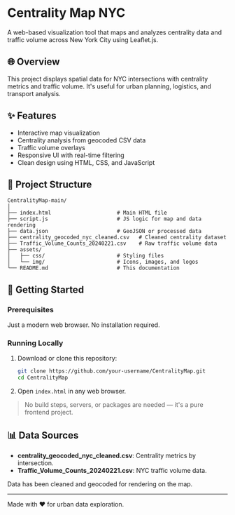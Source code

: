 # Centrality Map NYC

A web-based visualization tool that maps and analyzes centrality data and traffic volume across New York City using Leaflet.js.

## 🌐 Overview

This project displays spatial data for NYC intersections with centrality metrics and traffic volume. It's useful for urban planning, logistics, and transport analysis.

## ✨ Features

- Interactive map visualization
- Centrality analysis from geocoded CSV data
- Traffic volume overlays
- Responsive UI with real-time filtering
- Clean design using HTML, CSS, and JavaScript

## 📁 Project Structure

```
CentralityMap-main/
│
├── index.html                     # Main HTML file
├── script.js                      # JS logic for map and data rendering
├── data.json                      # GeoJSON or processed data
├── centrality_geocoded_nyc_cleaned.csv   # Cleaned centrality dataset
├── Traffic_Volume_Counts_20240221.csv    # Raw traffic volume data
├── assets/
│   ├── css/                       # Styling files
│   └── img/                       # Icons, images, and logos
└── README.md                      # This documentation
```

## 🚀 Getting Started

### Prerequisites

Just a modern web browser. No installation required.

### Running Locally

1. Download or clone this repository:
   ```bash
   git clone https://github.com/your-username/CentralityMap.git
   cd CentralityMap
   ```

2. Open `index.html` in any web browser.

> No build steps, servers, or packages are needed — it's a pure frontend project.

## 📊 Data Sources

- **centrality_geocoded_nyc_cleaned.csv**: Centrality metrics by intersection.
- **Traffic_Volume_Counts_20240221.csv**: NYC traffic volume data.

Data has been cleaned and geocoded for rendering on the map.

---

Made with ❤️ for urban data exploration.
